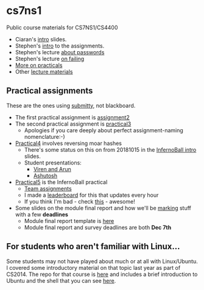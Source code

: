 # cs7ns1

Public course materials for CS7NS1/CS4400

- Ciaran's [intro](lectures/intro.pdf) slides. 
- Stephen's [intro](lectures/assignments-intro.pdf) to the assignments.
- Stephen's lecture [about passwords](lectures/about-passwords.pdf)
- Stephen's lecture [on failing](lectures/failing.pdf)
- [More on practicals](./lectures/practical-status.pdf)
- Other [lecture materials](./lectures)

## Practical assignments 

These are the ones using [submitty](https://cs7ns1.scss.tcd.ie/), not 
blackboard.

- The first practical assignment is [assignment2](./assignments/assignment2)
- The second practical assignment is [practical3](./assignments/practical3)
	- Apologies if you care deeply about perfect assignment-naming nomenclature:-)
- [Practical4](./assignments/practical4) involves reversing moar hashes
	- There's some status on this on from 20181015 in the [InfernoBall intro](./assignments/practical5/inferno.pdf) slides.
	- Student presentations:
		- [Viren and Arun](./assignments/Going_about_cracking_01.pdf)
		- [Ashutosh](./assignments/Scalable_Computing_Prac_4.pdf)
- [Practical5](./assignments/practical5) is the InfernoBall practical 
	- [Team assignments](./assignments/practical5/TeamSelection.md)
	- I made a [leaderboard](https://down.dsg.cs.tcd.ie/cs7ns1-leaderboard/) for this that updates every hour
	- If you think I'm bad - check [this](https://www.theregister.co.uk/2018/10/31/twitter_thumbnail_code/) - awesome!
- Some slides on the module final report and how we'll be
  [marking](./assignments/practical-marking.pdf) stuff with a few **deadlines**
	- Module final report template is [here](mfr.md)
	- Module final report and survey deadlines are both **Dec 7th**

## For students who aren't familiar with Linux...	

Some students may not have played about much or at all with Linux/Ubuntu.
I covered some introductory material on that topic last year as part of CS2014.
The repo for that course is [here](https://github.com/sftcd/cs2014) 
and includes a brief introduction to Ubuntu and the shell that 
you can see [here](https://down.dsg.cs.tcd.ie/cs2014/examples/shell/README.html).
